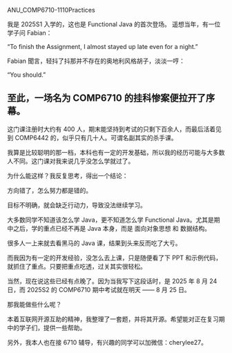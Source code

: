 ANU_COMP6710-1110Practices

我是 2025S1 入学的，这也是 Functional Java 的首次登场。
遥想当年，有一位学子问 Fabian：

“To finish the Assignment, I almost stayed up late even for a night.”

Fabian 聞言，轻抖了抖那并不存在的奥地利风格胡子，淡淡一哼：

“You should.”

至此，一场名为 COMP6710 的挂科惨案便拉开了序幕。
---

这门课注册时大约有 400 人，期末能坚持到考试的只剩下百余人，而最后活着见到 COMP6442 的，似乎只有几十人。可谓名副其实的杀手课。

我算是比较聪明的那一档，本科也有一定的开发基础，所以我的经历可能与大多数人不同。这门课对我来说几乎没怎么学就过了。

为什么能这样？我反复思考，得出一个结论：

方向错了，怎么努力都是错的。

目标不明确，就会缺乏行动力，导致没法继续学习。

大多数同学不知道该怎么学 Java，更不知道怎么学 Functional Java。尤其是期中之后，学的重点已经不再是 Java 本身，而是 面向对象思想 和 数据结构。

很多人一上来就去看黑马的 Java 课，结果到头来反而吃了大亏。

而我因为有一定的开发经验，没怎么去上课，只是随便看了下 PPT 和示例代码，就抓住了重点。只要把重点吃透，过关其实很轻松。

当然，现在说这些已经有点晚了。因为当我写下这段话时，是 2025 年 8 月 24 日，而 2025S2 的 COMP6710 期中考试就在明天 —— 8 月 25 日。

那我能做些什么呢？

本着互联网开源互助的精神，我整理了一套题，并将其开源。希望能对正在复习期中的学子们，提供一些帮助。

另外，我本人也在接 6710 辅导，有兴趣的同学可以加微信：cherylee27。





